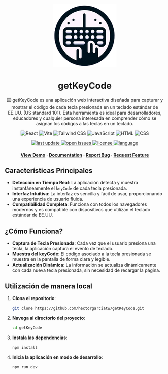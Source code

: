 <div align="center">

  <img src="public/assets/images/logo.png" alt="logo" width="200" height="auto" />
  <h1>getKeyCode</h1>
  
  <p>
    ⌨️ getKeyCode es una aplicación web interactiva diseñada para capturar y mostrar el código de cada tecla presionada en un teclado estándar de EE.UU. (US standard 101). Esta herramienta es ideal para desarrolladores, educadores y cualquier persona interesada en comprender cómo se asignan los códigos a las teclas en un teclado.
  </p>

![React](https://img.shields.io/badge/-React-blue)
![Vite](https://img.shields.io/badge/-Vite-lightgrey)
![Tailwind CSS](https://img.shields.io/badge/-Tailwind_CSS-38B2AC)
![JavaScript](https://img.shields.io/badge/-JavaScript-yellow)
![HTML](https://img.shields.io/badge/-HTML-orange)
![CSS](https://img.shields.io/badge/-CSS-blue)


<!-- Badges -->
<p>
  <a href="">
    <img src="https://img.shields.io/github/last-commit/hectorgarciatw/getKeyCode" alt="last update" />
  </a>
  <a href="https://github.com/hectorgarciatw/getKeyCode/issues/">
    <img src="https://img.shields.io/github/issues/hectorgarciatw/getKeyCode" alt="open issues" />
  </a>
  <a href="https://github.com/hectorgarciatw/getKeyCode/master/LICENSE">
    <img src="https://img.shields.io/github/license/hectorgarciatw/getKeyCode" alt="license" />
  </a>
  <a href="https://github.com/hectorgarciatw/getKeyCode">
    <img src="https://img.shields.io/github/languages/top/hectorgarciatw/getKeyCode" alt="language" />
  </a> 
</p>
   
<h4>
    <a href="https://github.com/hectorgarciatw/getKeyCode">View Demo</a>
  <span> · </span>
    <a href="https://github.com/hectorgarciatw/getKeyCode">Documentation</a>
  <span> · </span>
    <a href="https://github.com/hectorgarciatw/getKeyCode/issues/">Report Bug</a>
  <span> · </span>
    <a href="https://github.com/hectorgarciatw/getKeyCode/issues/">Request Feature</a>
  </h4>
</div>

## Características Principales

- **Detección en Tiempo Real**: La aplicación detecta y muestra instantáneamente el `keyCode` de cada tecla presionada.
- **Interfaz Intuitiva**: La interfaz es sencilla y fácil de usar, proporcionando una experiencia de usuario fluida.
- **Compatibilidad Completa**: Funciona con todos los navegadores modernos y es compatible con dispositivos que utilizan el teclado estándar de EE.UU.

## ¿Cómo Funciona?

- **Captura de Tecla Presionada**: Cada vez que el usuario presiona una tecla, la aplicación captura el evento de teclado.
- **Muestra del keyCode**: El código asociado a la tecla presionada se muestra en la pantalla de forma clara y legible.
- **Actualización Dinámica**: La información se actualiza dinámicamente con cada nueva tecla presionada, sin necesidad de recargar la página.

## Utilización de manera local

1. **Clona el repositorio**:
    ```bash
    git clone https://github.com/hectorgarciatw/getKeyCode.git
    ```
2. **Navega al directorio del proyecto**:
    ```bash
    cd getKeyCode
    ```
3. **Instala las dependencias**:
    ```bash
    npm install
    ```
4. **Inicia la aplicación en modo de desarrollo**:
    ```bash
    npm run dev
<br />
